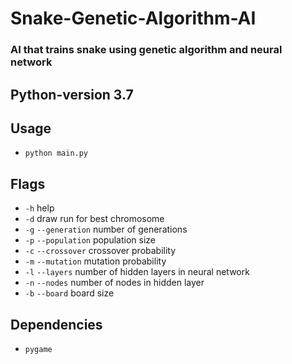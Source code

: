 # Snake-Genetic-Algorithm-AI
### AI that trains snake using genetic algorithm and neural network

## Python-version 3.7

## Usage

- `python main.py`

## Flags
- `-h` help
- `-d` draw run for best chromosome
- `-g` `--generation` number of generations
- `-p` `--population` population size
- `-c` `--crossover` crossover probability
- `-m` `--mutation` mutation probability
- `-l` `--layers` number of hidden layers in neural network
- `-n` `--nodes` number of nodes in hidden layer
- `-b` `--board` board size

## Dependencies
- `pygame`
